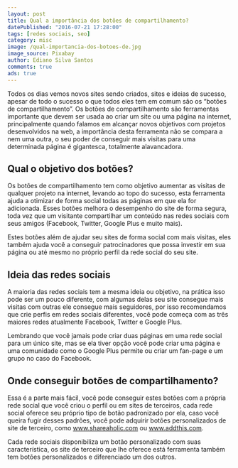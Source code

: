 ```yaml
---
layout: post
title: Qual a importância dos botões de compartilhamento?
datePublished: "2016-07-21 17:28:00"
tags: [redes sociais, seo]
category: misc
image: /qual-importancia-dos-botoes-de.jpg
image_source: Pixabay
author: Ediano Silva Santos
comments: true
ads: true
---
```


Todos os dias vemos novos sites sendo criados, sites e ideias de sucesso, apesar de todo o sucesso o que todos eles tem em comum são os “botões de compartilhamento”. Os botões de compartilhamento são ferramentas importante que devem ser usada ao criar um site ou uma página na internet, principalmente quando falamos em alcançar novos objetivos com projetos desenvolvidos na web, a importância desta ferramenta não se compara a nem uma outra, o seu poder de conseguir mais visitas para uma determinada página é gigantesca, totalmente alavancadora.

## Qual o objetivo dos botões?
Os botões de compartilhamento tem como objetivo aumentar as visitas de qualquer projeto na internet, levando ao topo do sucesso, esta ferramenta ajuda a otimizar de forma social todas as páginas em que ela for adicionada. Esses botões melhora o desempenho do site de forma segura, toda vez que um visitante compartilhar um conteúdo nas redes sociais com seus amigos (Facebook, Twitter, Google Plus e muito mais).

Estes botões além de ajudar seu sites de forma social com mais visitas, eles também ajuda você a conseguir patrocinadores que possa investir em sua página ou até mesmo no próprio perfil da rede social do seu site.

## Ideia das redes sociais
A maioria das redes sociais tem a mesma ideia ou objetivo, na prática isso pode ser um pouco diferente, com algumas delas seu site consegue mais visitas com outras ele consegue mais seguidores, por isso recomendamos que crie perfis em redes sociais diferentes, você pode começa com as três maiores redes atualmente Facebook, Twitter e Google Plus.

Lembrando que você jamais pode criar duas páginas em uma rede social para um único site, mas se ela tiver opção você pode criar uma página e uma comunidade como o Google Plus permite ou criar um fan-page e um grupo no caso do Facebook.

## Onde conseguir botões de compartilhamento?
Essa é a parte mais fácil, você pode conseguir estes botões com a própria rede social que você criou o perfil ou em sites de terceiros, cada rede social oferece seu próprio tipo de botão padronizado por ela, caso você queira fugir desses padrões, você pode adquirir botões personalizados de site de terceiro, como www.shareaholic.com ou www.addthis.com.

Cada rede sociais disponibiliza um botão personalizado com suas característica, os site de terceiro que lhe oferece está ferramenta também tem botões personalizados e diferenciado um dos outros.